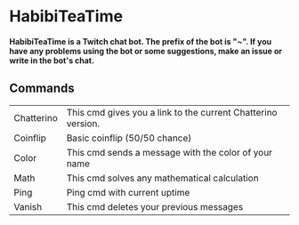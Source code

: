 <h1> HabibiTeaTime </h1>
<h4> HabibiTeaTime is a Twitch chat bot. The prefix of the bot is "~". If you have any problems using the bot or some suggestions, make an issue or write in the bot's chat. </h4>
<h2> Commands </h2>
<table>
	<tr>
		<td>
			Chatterino
		</td>
		<td>
			This cmd gives you a link to the current Chatterino version.
		</td>
	</tr>
	<tr>
		<td>
			Coinflip
		</td>
		<td>
			Basic coinflip (50/50 chance)
		</td>
	</tr>
	<tr>
		<td>
			Color
		</td>
		<td>
			This cmd sends a message with the color of your name
		</td>
	<tr>
		<td>
			Math
		</td>
		<td>
			This cmd solves any mathematical calculation
		</td>
	</tr>
	<tr>
		<td>
			Ping
		</td>
		<td>
			Ping cmd with current uptime
		</td>
	</tr>
	<tr>
		<td>
			Vanish
		</td>
		<td>
			This cmd deletes your previous messages
		</td>
	</tr>
</table>